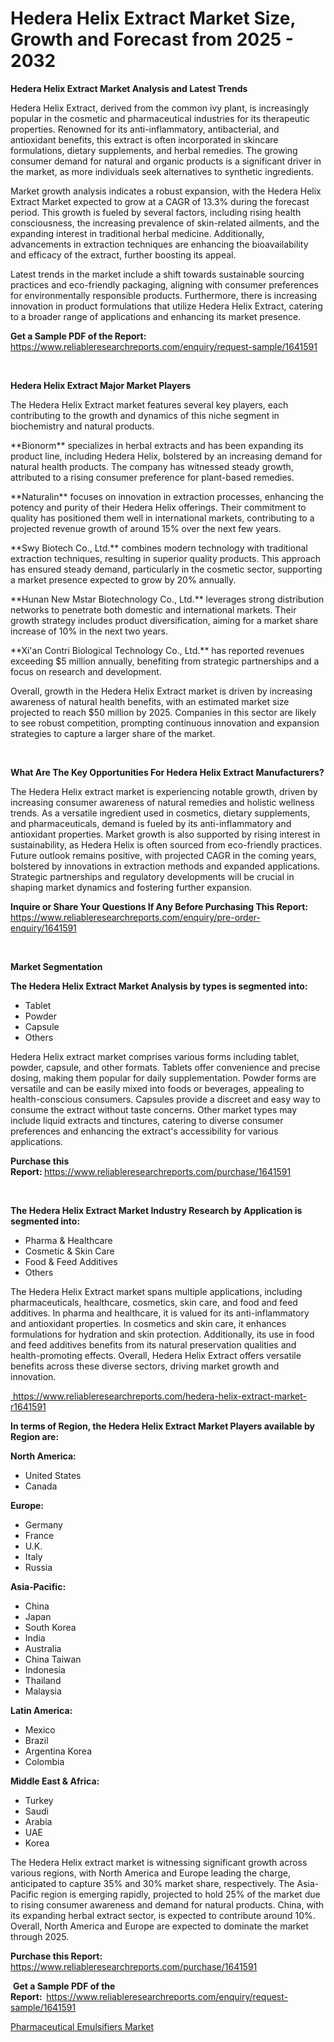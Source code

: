 <p><h1>Hedera Helix Extract Market Size, Growth and Forecast from 2025 - 2032</h1></p><p><strong>Hedera Helix Extract Market Analysis and Latest Trends</strong></p>
<p><p>Hedera Helix Extract, derived from the common ivy plant, is increasingly popular in the cosmetic and pharmaceutical industries for its therapeutic properties. Renowned for its anti-inflammatory, antibacterial, and antioxidant benefits, this extract is often incorporated in skincare formulations, dietary supplements, and herbal remedies. The growing consumer demand for natural and organic products is a significant driver in the market, as more individuals seek alternatives to synthetic ingredients.</p><p>Market growth analysis indicates a robust expansion, with the Hedera Helix Extract Market expected to grow at a CAGR of 13.3% during the forecast period. This growth is fueled by several factors, including rising health consciousness, the increasing prevalence of skin-related ailments, and the expanding interest in traditional herbal medicine. Additionally, advancements in extraction techniques are enhancing the bioavailability and efficacy of the extract, further boosting its appeal.</p><p>Latest trends in the market include a shift towards sustainable sourcing practices and eco-friendly packaging, aligning with consumer preferences for environmentally responsible products. Furthermore, there is increasing innovation in product formulations that utilize Hedera Helix Extract, catering to a broader range of applications and enhancing its market presence.</p></p>
<p><strong>Get a Sample PDF of the Report:&nbsp;</strong> <a href="https://www.reliableresearchreports.com/enquiry/request-sample/1641591?utm_campaign=3090&utm_medium=2&utm_source=Github&utm_content=ia&utm_term=02042025&utm_id=hedera-helix-extract">https://www.reliableresearchreports.com/enquiry/request-sample/1641591</a></p>
<p>&nbsp;</p>
<p><strong>Hedera Helix Extract Major Market Players</strong></p>
<p><p>The Hedera Helix Extract market features several key players, each contributing to the growth and dynamics of this niche segment in biochemistry and natural products. </p><p>**Bionorm** specializes in herbal extracts and has been expanding its product line, including Hedera Helix, bolstered by an increasing demand for natural health products. The company has witnessed steady growth, attributed to a rising consumer preference for plant-based remedies.</p><p>**Naturalin** focuses on innovation in extraction processes, enhancing the potency and purity of their Hedera Helix offerings. Their commitment to quality has positioned them well in international markets, contributing to a projected revenue growth of around 15% over the next few years.</p><p>**Swy Biotech Co., Ltd.** combines modern technology with traditional extraction techniques, resulting in superior quality products. This approach has ensured steady demand, particularly in the cosmetic sector, supporting a market presence expected to grow by 20% annually.</p><p>**Hunan New Mstar Biotechnology Co., Ltd.** leverages strong distribution networks to penetrate both domestic and international markets. Their growth strategy includes product diversification, aiming for a market share increase of 10% in the next two years.</p><p>**Xi'an Contri Biological Technology Co., Ltd.** has reported revenues exceeding $5 million annually, benefiting from strategic partnerships and a focus on research and development. </p><p>Overall, growth in the Hedera Helix Extract market is driven by increasing awareness of natural health benefits, with an estimated market size projected to reach $50 million by 2025. Companies in this sector are likely to see robust competition, prompting continuous innovation and expansion strategies to capture a larger share of the market.</p></p>
<p>&nbsp;</p>
<p><strong>What Are The Key Opportunities For Hedera Helix Extract Manufacturers?</strong></p>
<p><p>The Hedera Helix extract market is experiencing notable growth, driven by increasing consumer awareness of natural remedies and holistic wellness trends. As a versatile ingredient used in cosmetics, dietary supplements, and pharmaceuticals, demand is fueled by its anti-inflammatory and antioxidant properties. Market growth is also supported by rising interest in sustainability, as Hedera Helix is often sourced from eco-friendly practices. Future outlook remains positive, with projected CAGR in the coming years, bolstered by innovations in extraction methods and expanded applications. Strategic partnerships and regulatory developments will be crucial in shaping market dynamics and fostering further expansion.</p></p>
<p><strong>Inquire or Share Your Questions If Any Before Purchasing This Report:</strong> <a href="https://www.reliableresearchreports.com/enquiry/pre-order-enquiry/1641591?utm_campaign=3090&utm_medium=2&utm_source=Github&utm_content=ia&utm_term=02042025&utm_id=hedera-helix-extract">https://www.reliableresearchreports.com/enquiry/pre-order-enquiry/1641591</a></p>
<p>&nbsp;</p>
<p><strong>Market Segmentation</strong></p>
<p><strong>The Hedera Helix Extract Market Analysis by types is segmented into:</strong></p>
<p><ul><li>Tablet</li><li>Powder</li><li>Capsule</li><li>Others</li></ul></p>
<p><p>Hedera Helix extract market comprises various forms including tablet, powder, capsule, and other formats. Tablets offer convenience and precise dosing, making them popular for daily supplementation. Powder forms are versatile and can be easily mixed into foods or beverages, appealing to health-conscious consumers. Capsules provide a discreet and easy way to consume the extract without taste concerns. Other market types may include liquid extracts and tinctures, catering to diverse consumer preferences and enhancing the extract's accessibility for various applications.</p></p>
<p><strong>Purchase this Report:&nbsp;</strong><a href="https://www.reliableresearchreports.com/purchase/1641591?utm_campaign=3090&utm_medium=2&utm_source=Github&utm_content=ia&utm_term=02042025&utm_id=hedera-helix-extract">https://www.reliableresearchreports.com/purchase/1641591</a></p>
<p>&nbsp;</p>
<p><strong>The Hedera Helix Extract Market Industry Research by Application is segmented into:</strong></p>
<p><ul><li>Pharma & Healthcare</li><li>Cosmetic & Skin Care</li><li>Food & Feed Additives</li><li>Others</li></ul></p>
<p><p>The Hedera Helix Extract market spans multiple applications, including pharmaceuticals, healthcare, cosmetics, skin care, and food and feed additives. In pharma and healthcare, it is valued for its anti-inflammatory and antioxidant properties. In cosmetics and skin care, it enhances formulations for hydration and skin protection. Additionally, its use in food and feed additives benefits from its natural preservation qualities and health-promoting effects. Overall, Hedera Helix Extract offers versatile benefits across these diverse sectors, driving market growth and innovation.</p></p>
<p><a href="https://www.reliableresearchreports.com/hedera-helix-extract-market-r1641591?utm_campaign=3090&utm_medium=2&utm_source=Github&utm_content=ia&utm_term=02042025&utm_id=hedera-helix-extract">&nbsp;https://www.reliableresearchreports.com/hedera-helix-extract-market-r1641591</a></p>
<p><strong>In terms of Region, the Hedera Helix Extract Market Players available by Region are:</strong></p>
<p>
    <p> <strong> North America: </strong>
        <ul>
            <li>United States</li>
            <li>Canada</li>
        </ul>
        </p> 
    <p> <strong> Europe: </strong>
        <ul>
            <li>Germany</li>
            <li>France</li>
            <li>U.K.</li>
            <li>Italy</li>
            <li>Russia</li>
        </ul>
        </p> 
    <p> <strong> Asia-Pacific: </strong>
        <ul>
            <li>China</li>
            <li>Japan</li>
            <li>South Korea</li>
            <li>India</li>
            <li>Australia</li>
            <li>China Taiwan</li>
            <li>Indonesia</li>
            <li>Thailand</li>
            <li>Malaysia</li>
        </ul>
        </p> 
    <p> <strong> Latin America: </strong>
        <ul>
            <li>Mexico</li>
            <li>Brazil</li>
            <li>Argentina Korea</li>
            <li>Colombia</li>
        </ul>
        </p> 
    <p> <strong> Middle East & Africa: </strong>
        <ul>
            <li>Turkey</li>
            <li>Saudi</li>
            <li>Arabia</li>
            <li>UAE</li>
            <li>Korea</li>
        </ul>
    </p>
    </p>
<p><p>The Hedera Helix extract market is witnessing significant growth across various regions, with North America and Europe leading the charge, anticipated to capture 35% and 30% market share, respectively. The Asia-Pacific region is emerging rapidly, projected to hold 25% of the market due to rising consumer awareness and demand for natural products. China, with its expanding herbal extract sector, is expected to contribute around 10%. Overall, North America and Europe are expected to dominate the market through 2025.</p></p>
<p><strong>Purchase this Report: </strong><a href="https://www.reliableresearchreports.com/purchase/1641591?utm_campaign=3090&utm_medium=2&utm_source=Github&utm_content=ia&utm_term=02042025&utm_id=hedera-helix-extract">https://www.reliableresearchreports.com/purchase/1641591</a></p>
<p>&nbsp;<strong>Get a Sample PDF of the Report:&nbsp;&nbsp;</strong><a href="https://www.reliableresearchreports.com/enquiry/request-sample/1641591?utm_campaign=3090&utm_medium=2&utm_source=Github&utm_content=ia&utm_term=02042025&utm_id=hedera-helix-extract">https://www.reliableresearchreports.com/enquiry/request-sample/1641591</a></p>
<p><strong></strong></p>
<p><p><a href="https://github.com/kaqiewan/Market-Research-Report-List-1/blob/main/pharmaceutical-emulsifiers-market.md?utm_campaign=3090&utm_medium=2&utm_source=Github&utm_content=ia&utm_term=02042025&utm_id=hedera-helix-extract">Pharmaceutical Emulsifiers Market</a></p></p>